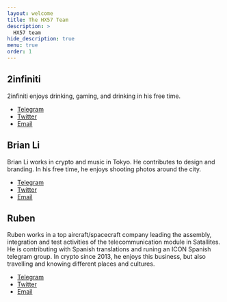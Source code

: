 ```yaml
---
layout: welcome
title: The HX57 Team
description: >
  HX57 team
hide_description: true
menu: true
order: 1
---
```


<aside class="about related mt4 mb4" role="complementary">
<div class="author mt4">
  <hy-img  
    src="/assets/img/2infiniti100.png"
    class="avatar"
    alt="2infiniti"
    srcset="/assets/img/2infiniti100.png, /assets/img/2infiniti100.png" 
    root-margin="512px"
  >
    <span class="loading" slot="loading" hidden>
      <span class="icon-cog"></span>
    </span>
  </hy-img>
  
  <h2  class="page-title hr">2infiniti</h2>

<p>2infiniti enjoys drinking, gaming, and drinking in his free time.</p>

<div class="sidebar-social">
<ul>
  <li>
    <a href="https://t.me/msg2infiniti" title="Telegram" class="no-mark-external" target="_blank">
      <span class="icon-telegram"></span>
      <span class="sr-only">Telegram</span>
    </a>
  </li>
  <li>
    <a href="https://twitter.com/2infiniti" title="Twitter" class="no-mark-external" target="_blank">
      <span class="icon-twitter"></span>
      <span class="sr-only">Twitter</span>
    </a>
  </li> 
  <li>
    <a href="mailto:2infiniti@gmail.com" title="Twitter" class="no-mark-external" target="_blank">
      <span class="icon-mail"></span>
      <span class="sr-only">Email</span>
    </a>
  </li>   
</ul>
</div>
</div>
</aside>

<aside class="about related mt4 mb4" role="complementary">
<div class="author mt4">
  <hy-img  
    src="/assets/img/brian.jpg"
    class="avatar"
    alt="2infiniti"
    srcset="/assets/img/brian.jpg, /assets/img/brian.jpg" 
    root-margin="512px"
  >
    <span class="loading" slot="loading" hidden>
      <span class="icon-cog"></span>
    </span>
  </hy-img>
  
  <h2  class="page-title hr">Brian Li</h2>

<p>Brian Li works in crypto and music in Tokyo. He contributes to design and branding. In his free time, he enjoys shooting photos around the city.</p>

<div class="sidebar-social">
<ul>
  <li>
    <a href="https://t.me/DecryptoBL" title="Telegram" class="no-mark-external" target="_blank">
      <span class="icon-telegram"></span>
      <span class="sr-only">Telegram</span>
    </a>
  </li>
  <li>
    <a href="https://twitter.com/DecryptoBL" title="Twitter" class="no-mark-external" target="_blank">
      <span class="icon-twitter"></span>
      <span class="sr-only">Twitter</span>
    </a>
  </li> 
  <li>
    <a href="mailto:brian@decrypto.net" title="Email" class="no-mark-external" target="_blank">
      <span class="icon-mail"></span>
      <span class="sr-only">Email</span>
    </a>
  </li>   
</ul>
</div>
</div>
</aside>


<aside class="about related mt4 mb4" role="complementary">
<div class="author mt4">
  <hy-img  
    src="/assets/img/brian.jpg"
    class="avatar"
    alt="2infiniti"
    srcset="/assets/img/brian.jpg, /assets/img/ruben.jpg" 
    root-margin="512px"
  >
    <span class="loading" slot="loading" hidden>
      <span class="icon-cog"></span>
    </span>
  </hy-img>
  
  <h2  class="page-title hr">Ruben</h2>

<p>Ruben works in a top aircraft/spacecraft company leading the assembly, integration and test activities of the telecommunication module in Satallites. He is contributing with Spanish translations and runing an ICON Spanish telegram group. In crypto since 2013, he enjoys this business, but also travelling and knowing different places and cultures.</p>

<div class="sidebar-social">
<ul>
  <li>
    <a href="https://t.me/NapiaRLT" title="Telegram" class="no-mark-external" target="_blank">
      <span class="icon-telegram"></span>
      <span class="sr-only">Telegram</span>
    </a>
  </li>
  <li>
    <a href="https://twitter.com/NapiaRLT" title="Twitter" class="no-mark-external" target="_blank">
      <span class="icon-twitter"></span>
      <span class="sr-only">Twitter</span>
    </a>
  </li> 
  <li>
    <a href="mailto:rllorca77@gmail.com" title="Email" class="no-mark-external" target="_blank">
      <span class="icon-mail"></span>
      <span class="sr-only">Email</span>
    </a>
  </li>   
</ul>
</div>
</div>
</aside>
  
  
  

